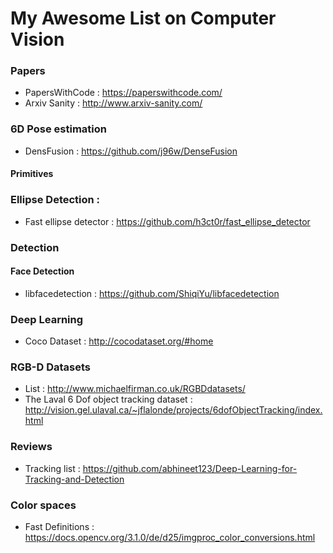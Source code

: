 # My Awesome List on Computer Vision

### Papers

- PapersWithCode : https://paperswithcode.com/
- Arxiv Sanity : http://www.arxiv-sanity.com/

### 6D Pose estimation 

- DensFusion : https://github.com/j96w/DenseFusion

#### Primitives

### Ellipse Detection : 

- Fast ellipse detector : https://github.com/h3ct0r/fast_ellipse_detector

### Detection

#### Face Detection

- libfacedetection : https://github.com/ShiqiYu/libfacedetection

### Deep Learning

- Coco Dataset : http://cocodataset.org/#home

### RGB-D Datasets

- List : http://www.michaelfirman.co.uk/RGBDdatasets/
- The Laval 6 Dof object tracking dataset : http://vision.gel.ulaval.ca/~jflalonde/projects/6dofObjectTracking/index.html

### Reviews

- Tracking list : https://github.com/abhineet123/Deep-Learning-for-Tracking-and-Detection

### Color spaces

- Fast Definitions : https://docs.opencv.org/3.1.0/de/d25/imgproc_color_conversions.html
